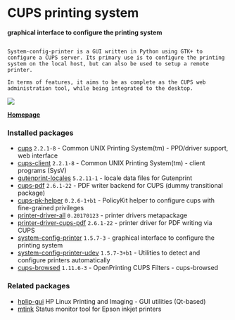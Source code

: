 # CUPS printing system

__graphical interface to configure the printing system__

```

System-config-printer is a GUI written in Python using GTK+ to
configure a CUPS server. Its primary use is to configure the printing
system on the local host, but can also be used to setup a remote
printer.

In terms of features, it aims to be as complete as the CUPS web
administration tool, while being integrated to the desktop.

```

[![](https://screenshots.debian.net/thumbnail-with-version/system-config-printer/9001)](https://screenshots.debian.net/screenshot-with-version/system-config-printer/9001)



**[Homepage](http://cyberelk.net/tim/software/system-config-printer/)**

### Installed packages

* [cups](https://packages.debian.org/stretch/cups) `2.2.1-8` - Common UNIX Printing System(tm) - PPD/driver support, web interface
* [cups-client](https://packages.debian.org/stretch/cups-client) `2.2.1-8` - Common UNIX Printing System(tm) - client programs (SysV)
* [gutenprint-locales](https://packages.debian.org/stretch/gutenprint-locales) `5.2.11-1` - locale data files for Gutenprint
* [cups-pdf](https://packages.debian.org/stretch/cups-pdf) `2.6.1-22` - PDF writer backend for CUPS (dummy transitional package)
* [cups-pk-helper](https://packages.debian.org/stretch/cups-pk-helper) `0.2.6-1+b1` - PolicyKit helper to configure cups with fine-grained privileges
* [printer-driver-all](https://packages.debian.org/stretch/printer-driver-all) `0.20170123` - printer drivers metapackage
* [printer-driver-cups-pdf](https://packages.debian.org/stretch/printer-driver-cups-pdf) `2.6.1-22` - printer driver for PDF writing via CUPS
* [system-config-printer](https://packages.debian.org/stretch/system-config-printer) `1.5.7-3` - graphical interface to configure the printing system
* [system-config-printer-udev](https://packages.debian.org/stretch/system-config-printer-udev) `1.5.7-3+b1` - Utilities to detect and configure printers automatically
* [cups-browsed](https://packages.debian.org/stretch/cups-browsed) `1.11.6-3` - OpenPrinting CUPS Filters - cups-browsed

### Related packages

 * [hplip-gui](https://packages.debian.org/stretch/hplip-gui) HP Linux Printing and Imaging - GUI utilities (Qt-based)
 * [mtink](https://packages.debian.org/stretch/mtink) Status monitor tool for Epson inkjet printers
